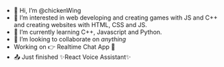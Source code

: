 - 👋 Hi, I’m @chickenWing
- 👀 I’m interested in web developing and creating games with JS and C++ and creating websites with HTML, CSS and JS.
- 🌱 I’m currently learning C++, Javascript and Python.
- 💞️ I’m looking to collaborate on *anything*
- Working on 👉 Realtime Chat App 🚀
- 📤 Just finished ✨React Voice Assistant✨
<!---
semiraruth/semiraruth is a ✨ special ✨ repository because its `README.md` (this file) appears on your GitHub profile.
You can click the Preview link to take a look at your changes.
--->
